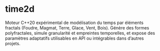 # time2d
Moteur C++20 expérimental de modélisation du temps par éléments fractals (Foudre, Magmat, Terre, Glace, Vent, Bois). Génère des formes polyfractales, simule granularité et empreintes temporelles, et expose des paramètres adaptatifs utilisables en API ou intégrables dans d’autres projets.
